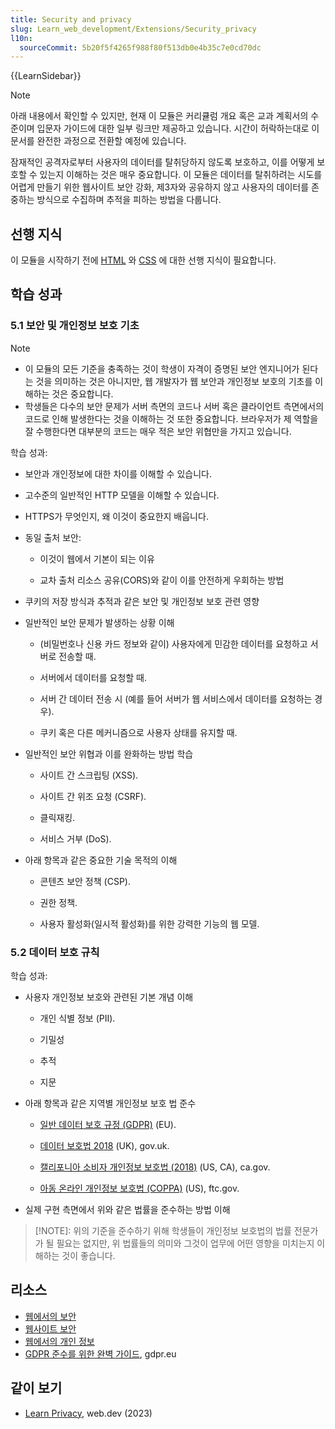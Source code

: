 ```yaml
---
title: Security and privacy
slug: Learn_web_development/Extensions/Security_privacy
l10n:
  sourceCommit: 5b20f5f4265f988f80f513db0e4b35c7e0cd70dc
---
```


{{LearnSidebar}}

> [!NOTE]
> 아래 내용에서 확인할 수 있지만, 현재 이 모듈은 커리큘럼 개요 혹은 교과 계획서의 수준이며 입문자 가이드에 대한 일부 링크만 제공하고 있습니다. 시간이 허락하는대로 이 문서를 완전한 과정으로 전환할 예정에 있습니다.

잠재적인 공격자로부터 사용자의 데이터를 탈취당하지 않도록 보호하고, 이를 어떻게 보호할 수 있는지 이해하는 것은 매우 중요합니다. 이 모듈은 데이터를 탈취하려는 시도를 어렵게 만들기 위한 웹사이트 보안 강화, 제3자와 공유하지 않고 사용자의 데이터를 존중하는 방식으로 수집하며 추적을 피하는 방법을 다룹니다.

## 선행 지식

이 모듈을 시작하기 전에 [HTML](/ko/docs/Learn_web_development/Core/Structuring_content) 와 [CSS](/ko/docs/Learn_web_development/Core/Styling_basics) 에 대한 선행 지식이 필요합니다.

## 학습 성과

### 5.1 보안 및 개인정보 보호 기초

> [!NOTE]
>
> - 이 모듈의 모든 기준을 충족하는 것이 학생이 자격이 증명된 보안 엔지니어가 된다는 것을 의미하는 것은 아니지만, 웹 개발자가 웹 보안과 개인정보 보호의 기초를 이해하는 것은 중요합니다.
> - 학생들은 다수의 보안 문제가 서버 측면의 코드나 서버 혹은 클라이언트 측면에서의 코드로 인해 발생한다는 것을 이해하는 것 또한 중요합니다. 브라우저가 제 역할을 잘 수행한다면 대부분의 코드는 매우 적은 보안 위협만을 가지고 있습니다.

학습 성과:

- 보안과 개인정보에 대한 차이를 이해할 수 있습니다.

- 고수준의 일반적인 HTTP 모델을 이해할 수 있습니다.

- HTTPS가 무엇인지, 왜 이것이 중요한지 배웁니다.

- 동일 출처 보안:

  - 이것이 웹에서 기본이 되는 이유

  - 교차 출처 리소스 공유(CORS)와 같이 이를 안전하게 우회하는 방법

- 쿠키의 저장 방식과 추적과 같은 보안 및 개인정보 보호 관련 영향

- 일반적인 보안 문제가 발생하는 상황 이해

  - (비밀번호나 신용 카드 정보와 같이) 사용자에게 민감한 데이터를 요청하고 서버로 전송할 때.

  - 서버에서 데이터를 요청할 때.

  - 서버 간 데이터 전송 시 (예를 들어 서버가 웹 서비스에서 데이터를 요청하는 경우).

  - 쿠키 혹은 다른 메커니즘으로 사용자 상태를 유지할 때.

- 일반적인 보안 위협과 이를 완화하는 방법 학습

  - 사이트 간 스크립팅 (XSS).

  - 사이트 간 위조 요청 (CSRF).

  - 클릭재킹.

  - 서비스 거부 (DoS).

- 아래 항목과 같은 중요한 기술 목적의 이해

  - 콘텐츠 보안 정책 (CSP).

  - 권한 정책.

  - 사용자 활성화(일시적 활성화)를 위한 강력한 기능의 웹 모델.

### 5.2 데이터 보호 규칙

학습 성과:

- 사용자 개인정보 보호와 관련된 기본 개념 이해

  - 개인 식별 정보 (PII).

  - 기밀성

  - 추적

  - 지문

- 아래 항목과 같은 지역별 개인정보 보호 법 준수

  - [일반 데이터 보호 규정 (GDPR)](https://eur-lex.europa.eu/legal-content/EN/TXT/HTML/?uri=CELEX:32016R0679&from=EN) (EU).

  - [데이터 보호법 2018](https://www.gov.uk/data-protection) (UK), gov.uk.

  - [캘리포니아 소비자 개인정보 보호법 (2018)](https://www.oag.ca.gov/privacy/ccpa) (US, CA), ca.gov.

  - [아동 온라인 개인정보 보호법 (COPPA)](https://www.ftc.gov/legal-library/browse/rules/childrens-online-privacy-protection-rule-coppa) (US), ftc.gov.

- 실제 구현 측면에서 위와 같은 법률을 준수하는 방법 이해

> [!NOTE]:
> 위의 기준을 준수하기 위해 학생들이 개인정보 보호법의 법률 전문가가 될 필요는 없지만, 위 법률들의 의미와 그것이 업무에 어떤 영향을 미치는지 이해하는 것이 좋습니다.

## 리소스

- [웹에서의 보안](/ko/docs/Web/Security)
- [웹사이트 보안](/ko/docs/Learn_web_development/Extensions/Server-side/First_steps/Website_security)
- [웹에서의 개인 정보](/ko/docs/Web/Privacy)
- [GDPR 준수를 위한 완벽 가이드](https://gdpr.eu/), gdpr.eu

## 같이 보기

- [Learn Privacy](https://web.dev/learn/privacy/), web.dev (2023)
